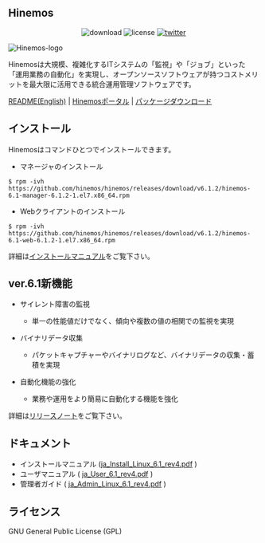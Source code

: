 ## Hinemos

<p align="center">
	<img alt="download" src="https://img.shields.io/github/downloads/hinemos/hinemos/total.svg"/>
	<img alt="license" src="https://img.shields.io/badge/license-GPL-blue.svg"/>
	<a href=https://twitter.com/Hinemos_INFO>
		<img alt="twitter" src="https://img.shields.io/twitter/follow/Hinemos_INFO.svg?style=social&label=Follow&maxAge=2592000"/>
	</a>
</p>

![Hinemos-logo](http://www.hinemos.info/files/images/HinemosLogo.png)

Hinemosは大規模、複雑化するITシステムの「監視」や「ジョブ」といった「運用業務の自動化」を実現し、オープンソースソフトウェアが持つコストメリットを最大限に活用できる統合運用管理ソフトウェアです。

[README(English)](README.md) | [Hinemosポータル](http://www.hinemos.info/) | [パッケージダウンロード](https://github.com/hinemos/hinemos/releases/tag/v6.1.2#packages)

## インストール

Hinemosはコマンドひとつでインストールできます。

- マネージャのインストール

```$ rpm -ivh https://github.com/hinemos/hinemos/releases/download/v6.1.2/hinemos-6.1-manager-6.1.2-1.el7.x86_64.rpm```

- Webクライアントのインストール

```$ rpm -ivh https://github.com/hinemos/hinemos/releases/download/v6.1.2/hinemos-6.1-web-6.1.2-1.el7.x86_64.rpm```

詳細は[インストールマニュアル](https://github.com/hinemos/hinemos/releases/download/v6.1.2/ja_Install_Linux_6.1_rev3.pdf)をご覧下さい。

## ver.6.1新機能

- サイレント障害の監視
	- 単一の性能値だけでなく、傾向や複数の値の相関での監視を実現

- バイナリデータ収集
	- パケットキャプチャーやバイナリログなど、バイナリデータの収集・蓄積を実現

- 自動化機能の強化
	- 業務や運用をより簡易に自動化する機能を強化

詳細は[リリースノート](https://github.com/hinemos/hinemos/releases)をご覧下さい。

## ドキュメント

- インストールマニュアル ([ja_Install_Linux_6.1_rev4.pdf](https://github.com/hinemos/hinemos/releases/download/v6.1.2/ja_Install_Linux_6.1_rev4.pdf) )
- ユーザマニュアル ( [ja_User_6.1_rev4.pdf](https://github.com/hinemos/hinemos/releases/download/v6.1.2/ja_User_6.1_rev4.pdf) )
- 管理者ガイド ( [ja_Admin_Linux_6.1_rev4.pdf](https://github.com/hinemos/hinemos/releases/download/v6.1.2/ja_Admin_Linux_6.1_rev4.pdf) )

## ライセンス

GNU General Public License (GPL)
